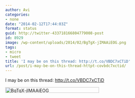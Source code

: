 ```yaml
---
author: Avi
categories:
- none
date: "2014-02-12T17:44:03Z"
format: status
guid: http://twitter-433718166804779008-post
id: 8929
image: /wp-content/uploads/2014/02/BgTgX-jIMAAiEOG.png
tags:
- micro
- tweet
title: 'I may be on this thread: http://t.co/VBDC7xCTiD'
url: /post/i-may-be-on-this-thread-httpt-covbdc7xctid/
---
```

I may be on this thread: http://t.co/VBDC7xCTiD

<img width="300" height="18" src="http://aviflax.com/wp-content/uploads/2014/02/BgTgX-jIMAAiEOG.png" class="attachment-medium" alt="BgTgX-jIMAAiEOG" />